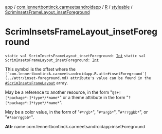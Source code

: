 [app](../../../index.md) / [com.lennertbontinck.carmeetsandroidapp](../../index.md) / [R](../index.md) / [styleable](index.md) / [ScrimInsetsFrameLayout_insetForeground](./-scrim-insets-frame-layout_inset-foreground.md)

# ScrimInsetsFrameLayout_insetForeground

`static val ScrimInsetsFrameLayout_insetForeground: `[`Int`](https://kotlinlang.org/api/latest/jvm/stdlib/kotlin/-int/index.html)
`static val ScrimInsetsFrameLayout_insetForeground: `[`Int`](https://kotlinlang.org/api/latest/jvm/stdlib/kotlin/-int/index.html)

This symbol is the offset where the ``[`com.lennertbontinck.carmeetsandroidapp.R.attr#insetForeground`](../attr/inset-foreground.md) attribute's value can be found in the ``[`#ScrimInsetsFrameLayout`](-scrim-insets-frame-layout.md) array.

May be a reference to another resource, in the form "`@[+][*package*:]*type*/*name*`" or a theme attribute in the form "`?[*package*:]*type*/*name*`".

May be a color value, in the form of "`#*rgb*`", "`#*argb*`", "`#*rrggbb*`", or "`#*aarrggbb*`".

**Attr**
name com.lennertbontinck.carmeetsandroidapp:insetForeground

